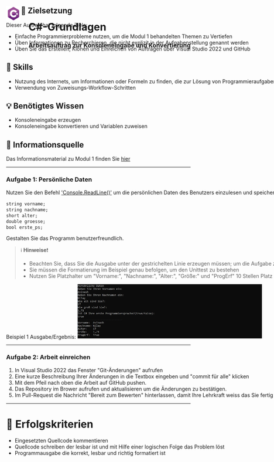 <div id="container" style="white-space:nowrap">

  <div id="image" style="display:inline float: right;">
        <img style="float: left;" src="./AddFiles/C%23_logo.png" alt="drawing" width="8%"/>
  </div>

  <div id="texts" style="display:inline; white-space:nowrap; float: right;"> 
        <h1>C#-Grundlagen</h1>
        <h3>Arbeitsauftrag zur Konsoleneingabe und Konvertierung</h3>
</div>

## :dart: Zielsetzung

Dieser Auftrag hat folgende Ziele:

+ Einfache Programmierprobleme nutzen, um die Modul 1 behandelten Themen zu Vertiefen
+ Üben Informationen zu Recherchieren, die nicht explizit in der Aufgabenstellung genannt werden
+ Üben Sie das Erstellen, Klonen und Einreichen von Aufträgen über Visual Studio 2022 und GitHub

##  :school_satchel: Skills

+ Nutzung des Internets, um Informationen oder Formeln zu finden, die zur Lösung von Programmieraufgaben benötigt werden
+ Verwendung von Zuweisungs-Workflow-Schritten

## :bulb: Benötigtes Wissen
+ Konsoleneingabe erzeugen
+ Konsoleneingabe konvertieren und Variablen zuweisen

## :bookmark_tabs: Informationsquelle
Das Informationsmaterial zu Modul 1 finden Sie [hier](./AddFiles/SAS_Eingabe_Info.pdf)

---

### Aufgabe 1: Persönliche Daten

Nutzen Sie den Befehl ['Console.ReadLine()'](https://github.com/GSO-SW/public_content_gso/wiki/Grundlagen-der-Sprache-C%23#225-consolereadline--consoleread) um die persönlichen Daten des Benutzers einzulesen und speichern Sie diese in folgenden Variablen: 

    string vorname;
    string nachname;
    short alter;
    double groesse;
    bool erste_ps;
Gestalten Sie das Programm benutzerfreundlich.

> :information_source: **Hinweise**:exclamation:
> + Beachten Sie, dass Sie die Ausgabe unter der gestrichelten Linie erzeugen müssen; um die Aufgabe zu bestehen
> + Sie müssen die Formatierung im Beispiel genau befolgen, um den Unittest zu bestehen
> + Nutzen Sie Platzhalter um "Vorname:", "Nachname:", "Alter:", "Größe:" und "ProgErf" 10 Stellen Platz zu geben und linksbündig zu fixieren   

Beispiel 1 Ausgabe/Ergebnis:
![alt text](./AddFiles/Task1_example.jpg)

---
  
### Aufgabe 2: Arbeit einreichen

1. In Visual Studio 2022 das Fenster "Git-Änderungen" aufrufen
2. Eine kurze Beschreibung Ihrer Änderungen in die Textbox eingeben und "commit für alle" klicken
3. Mit dem Pfeil nach oben die Arbeit auf GitHub pushen.
4. Das Repository im Brower aufrufen und aktualisieren um die Änderungen zu bestätigen.
5. Im Pull-Request die Nachricht "Bereit zum Bewerten" hinterlassen, damit Ihre Lehrkraft weiss das Sie fertig sind.

---
  
# :100: Erfolgskriterien
  
+ Eingesetzten Quellcode kommentieren
+ Quellcode schreiben der lesbar ist und mit Hilfe einer logischen Folge das Problem löst
+ Programmausgabe die korrekt, lesbar und richtig formatiert ist 
